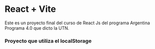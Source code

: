 # React + Vite

Este es un proyecto final del curso de React Js del programa Argentina Programa 4.0 que dicto la UTN.

### Proyecto que utiliza el localStorage